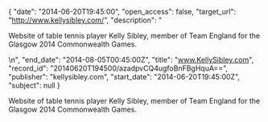 {
  "date": "2014-06-20T19:45:00", 
  "open_access": false, 
  "target_url": "http://www.kellysibley.com/", 
  "description": "<p>Website of table tennis player Kelly Sibley,  member of Team England for the Glasgow 2014 Commonwealth Games.</p>\n", 
  "end_date": "2014-08-05T00:45:00Z", 
  "title": "www.KellySibley.com", 
  "record_id": "20140620T194500/azadpvCQ4ugfoBnFBgHquA==", 
  "publisher": "kellysibley.com", 
  "start_date": "2014-06-20T19:45:00Z", 
  "subject": null
}

<p>Website of table tennis player Kelly Sibley,  member of Team England for the Glasgow 2014 Commonwealth Games.</p>
